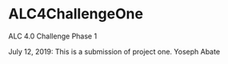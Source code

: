 # ALC4ChallengeOne
ALC 4.0 Challenge Phase 1

July 12, 2019: This is a submission of project one.
Yoseph Abate
